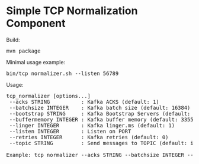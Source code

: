 # Simple TCP Normalization Component

Build:

<pre>
mvn package
</pre>

Minimal usage example:
<pre>
bin/tcp_normalizer.sh --listen 56789
</pre>

Usage:
 
<pre>
tcp_normalizer [options...]
 --acks STRING          : Kafka ACKS (default: 1)
 --batchsize INTEGER    : Kafka batch size (default: 16384)
 --bootstrap STRING     : Kafka Bootstrap Servers (default: localhost:9092)
 --buffermemory INTEGER : Kafka buffer memory (default: 33554432)
 --linger INTEGER       : Kafka linger.ms (default: 1)
 --listen INTEGER       : Listen on PORT
 --retries INTEGER      : Kafka retries (default: 0)
 --topic STRING         : Send messages to TOPIC (default: ipfix.entry)

Example: tcp_normalizer --acks STRING --batchsize INTEGER --bootstrap STRING --buffermemory INTEGER --linger INTEGER --listen INTEGER --retries INTEGER --topic STRING
</pre>